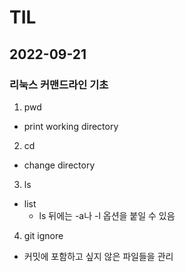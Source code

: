 # TIL

## 2022-09-21

### 리눅스 커맨드라인 기초

1. pwd
- print working directory

2. cd 
- change directory

3. ls
- list
    - ls 뒤에는 -a나 -l 옵션을 붙일 수 있음

4. git ignore
- 커밋에 포함하고 싶지 않은 파일들을 관리

